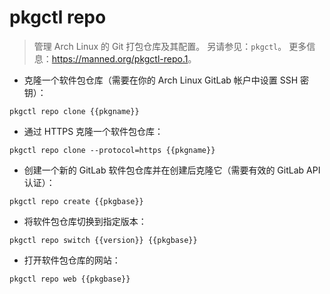 # pkgctl repo

> 管理 Arch Linux 的 Git 打包仓库及其配置。
> 另请参见：`pkgctl`。
> 更多信息：<https://manned.org/pkgctl-repo.1>。

- 克隆一个软件包仓库（需要在你的 Arch Linux GitLab 帐户中设置 SSH 密钥）：

`pkgctl repo clone {{pkgname}}`

- 通过 HTTPS 克隆一个软件包仓库：

`pkgctl repo clone --protocol=https {{pkgname}}`

- 创建一个新的 GitLab 软件包仓库并在创建后克隆它（需要有效的 GitLab API 认证）：

`pkgctl repo create {{pkgbase}}`

- 将软件包仓库切换到指定版本：

`pkgctl repo switch {{version}} {{pkgbase}}`

- 打开软件包仓库的网站：

`pkgctl repo web {{pkgbase}}`